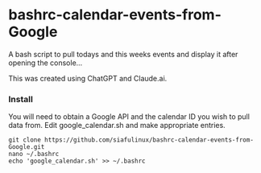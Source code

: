 # bashrc-calendar-events-from-Google
A bash script to pull todays and this weeks events and display it after opening the console...

This was created using ChatGPT and Claude.ai. 

### Install

You will need to obtain a Google API and the calendar ID you wish to pull data from.
Edit google_calendar.sh and make appropriate entries.

    git clone https://github.com/siafulinux/bashrc-calendar-events-from-Google.git
    nano ~/.bashrc
    echo 'google_calendar.sh' >> ~/.bashrc 
          

          
